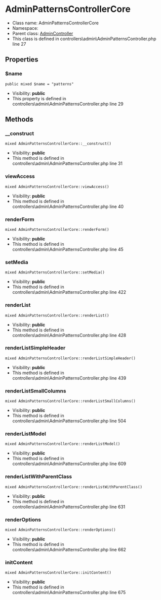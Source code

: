 AdminPatternsControllerCore
===============






* Class name: AdminPatternsControllerCore
* Namespace: 
* Parent class: [AdminController](AdminControllerCore)
* This class is defined in controllers\admin\AdminPatternsController.php line 27





Properties
----------


### $name

    public mixed $name = "patterns"





* Visibility: **public**
* This property is defined in controllers\admin\AdminPatternsController.php line 29


Methods
-------


### __construct

    mixed AdminPatternsControllerCore::__construct()





* Visibility: **public**
* This method is defined in controllers\admin\AdminPatternsController.php line 31




### viewAccess

    mixed AdminPatternsControllerCore::viewAccess()





* Visibility: **public**
* This method is defined in controllers\admin\AdminPatternsController.php line 40




### renderForm

    mixed AdminPatternsControllerCore::renderForm()





* Visibility: **public**
* This method is defined in controllers\admin\AdminPatternsController.php line 45




### setMedia

    mixed AdminPatternsControllerCore::setMedia()





* Visibility: **public**
* This method is defined in controllers\admin\AdminPatternsController.php line 422




### renderList

    mixed AdminPatternsControllerCore::renderList()





* Visibility: **public**
* This method is defined in controllers\admin\AdminPatternsController.php line 428




### renderListSimpleHeader

    mixed AdminPatternsControllerCore::renderListSimpleHeader()





* Visibility: **public**
* This method is defined in controllers\admin\AdminPatternsController.php line 439




### renderListSmallColumns

    mixed AdminPatternsControllerCore::renderListSmallColumns()





* Visibility: **public**
* This method is defined in controllers\admin\AdminPatternsController.php line 504




### renderListModel

    mixed AdminPatternsControllerCore::renderListModel()





* Visibility: **public**
* This method is defined in controllers\admin\AdminPatternsController.php line 609




### renderListWithParentClass

    mixed AdminPatternsControllerCore::renderListWithParentClass()





* Visibility: **public**
* This method is defined in controllers\admin\AdminPatternsController.php line 631




### renderOptions

    mixed AdminPatternsControllerCore::renderOptions()





* Visibility: **public**
* This method is defined in controllers\admin\AdminPatternsController.php line 662




### initContent

    mixed AdminPatternsControllerCore::initContent()





* Visibility: **public**
* This method is defined in controllers\admin\AdminPatternsController.php line 675



